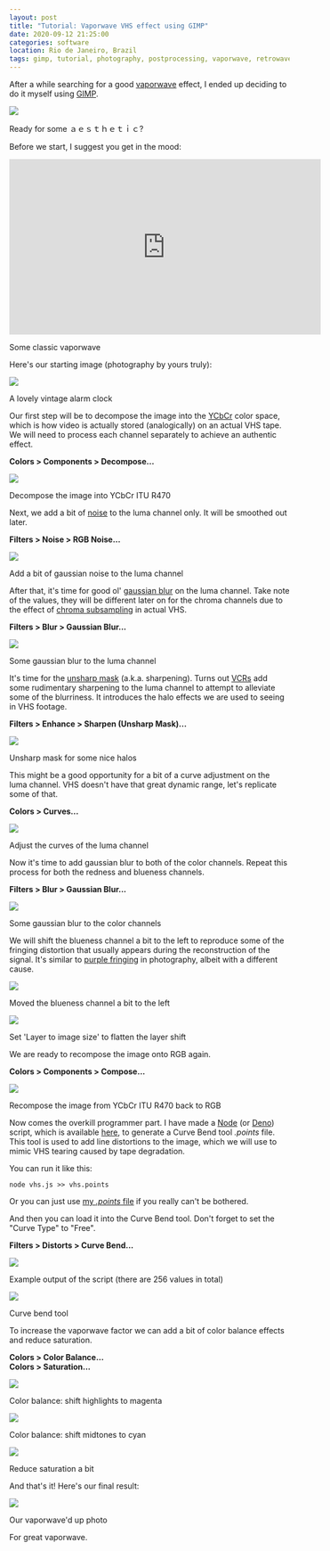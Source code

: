```yaml
---
layout: post
title: "Tutorial: Vaporwave VHS effect using GIMP"
date: 2020-09-12 21:25:00
categories: software
location: Rio de Janeiro, Brazil
tags: gimp, tutorial, photography, postprocessing, vaporwave, retrowave, vhs
---
```


After a while searching for a good <a href="https://en.wikipedia.org/wiki/Vaporwave" target="_blank">vaporwave</a> effect, I ended up deciding to do it myself using <a href="https://en.wikipedia.org/wiki/GIMP" target="_blank">GIMP</a>.

<div class="post-image">
    <a href="{{ site.baseurl }}/img/posts/vaporwave-header.jpg" target="_blank"><img src="{{ site.baseurl }}/img/posts/vaporwave-header.jpg"/></a>
    <p class="post-image-caption">Ready for some ａｅｓｔｈｅｔｉｃ?</p>
</div>

<!--more-->

Before we start, I suggest you get in the mood:

<div class="post-image">
    <iframe width="560" height="315" src="https://www.youtube.com/embed/bAgmGZ9iQ2Y" frameborder="0" allowfullscreen></iframe>
    <p class="post-image-caption">Some classic vaporwave</p>
</div>

Here's our starting image (photography by yours truly):

<div class="post-image">
    <a href="{{ site.baseurl }}/img/posts/vaporwave-original.jpg" target="_blank"><img src="{{ site.baseurl }}/img/posts/vaporwave-original.jpg"/></a>
    <p class="post-image-caption">A lovely vintage alarm clock</p>
</div>

Our first step will be to decompose the image into the <a href="https://en.wikipedia.org/wiki/YCbCr" target="_blank">YCbCr</a> color space, which is how video is actually stored (analogically) on an actual VHS tape. We will need to process each channel separately to achieve an authentic effect.

<b>Colors > Components > Decompose...</b>

<div class="post-image">
    <a href="{{ site.baseurl }}/img/posts/vaporwave-step1.png" target="_blank"><img src="{{ site.baseurl }}/img/posts/vaporwave-step1.png"/></a>
    <p class="post-image-caption">Decompose the image into YCbCr ITU R470</p>
</div>

Next, we add a bit of <a href="https://en.wikipedia.org/wiki/Gaussian_noise" target="_blank">noise</a> to the luma channel only. It will be smoothed out later.

<b>Filters > Noise > RGB Noise...</b>

<div class="post-image">
    <a href="{{ site.baseurl }}/img/posts/vaporwave-step2.png" target="_blank"><img src="{{ site.baseurl }}/img/posts/vaporwave-step2.png"/></a>
    <p class="post-image-caption">Add a bit of gaussian noise to the luma channel</p>
</div>

After that, it's time for good ol' <a href="https://en.wikipedia.org/wiki/Gaussian_blur" target="_blank">gaussian blur</a> on the luma channel. Take note of the values, they will be different later on for the chroma channels due to the effect of <a href="en.wikipedia.org/wiki/Chroma_subsampling" target="_blank">chroma subsampling</a> in actual VHS.

<b>Filters > Blur > Gaussian Blur...</b>

<div class="post-image">
    <a href="{{ site.baseurl }}/img/posts/vaporwave-step3.png" target="_blank"><img src="{{ site.baseurl }}/img/posts/vaporwave-step3.png"/></a>
    <p class="post-image-caption">Some gaussian blur to the luma channel</p>
</div>

It's time for the <a href="https://en.wikipedia.org/wiki/Unsharp_masking" target="_blank">unsharp mask</a> (a.k.a. sharpening). Turns out <a href="https://en.wikipedia.org/wiki/Videocassette_recorder" target="_blank">VCRs</a> add some rudimentary sharpening to the luma channel to attempt to alleviate some of the blurriness. It introduces the halo effects we are used to seeing in VHS footage.

<b>Filters > Enhance > Sharpen (Unsharp Mask)...</b>

<div class="post-image">
    <a href="{{ site.baseurl }}/img/posts/vaporwave-step4.png" target="_blank"><img src="{{ site.baseurl }}/img/posts/vaporwave-step4.png"/></a>
    <p class="post-image-caption">Unsharp mask for some nice halos</p>
</div>

This might be a good opportunity for a bit of a curve adjustment on the luma channel. VHS doesn't have that great dynamic range, let's replicate some of that.

<b>Colors > Curves...</b>

<div class="post-image">
    <a href="{{ site.baseurl }}/img/posts/vaporwave-step5.png" target="_blank"><img src="{{ site.baseurl }}/img/posts/vaporwave-step5.png"/></a>
    <p class="post-image-caption">Adjust the curves of the luma channel</p>
</div>

Now it's time to add gaussian blur to both of the color channels. Repeat this process for both the redness and blueness channels.

<b>Filters > Blur > Gaussian Blur...</b>

<div class="post-image">
    <a href="{{ site.baseurl }}/img/posts/vaporwave-step6.png" target="_blank"><img src="{{ site.baseurl }}/img/posts/vaporwave-step6.png"/></a>
    <p class="post-image-caption">Some gaussian blur to the color channels</p>
</div>

We will shift the blueness channel a bit to the left to reproduce some of the fringing distortion that usually appears during the reconstruction of the signal. It's similar to <a href="https://en.wikipedia.org/wiki/Purple_fringing" target="_blank">purple fringing</a> in photography, albeit with a different cause.

<div class="post-image">
    <a href="{{ site.baseurl }}/img/posts/vaporwave-step7.png" target="_blank"><img src="{{ site.baseurl }}/img/posts/vaporwave-step7.png"/></a>
    <p class="post-image-caption">Moved the blueness channel a bit to the left</p>
</div>

<div class="post-image">
    <a href="{{ site.baseurl }}/img/posts/vaporwave-step8.png" target="_blank"><img src="{{ site.baseurl }}/img/posts/vaporwave-step8.png"/></a>
    <p class="post-image-caption">Set 'Layer to image size' to flatten the layer shift</p>
</div>

We are ready to recompose the image onto RGB again.

<b>Colors > Components > Compose...</b>

<div class="post-image">
    <a href="{{ site.baseurl }}/img/posts/vaporwave-step9.png" target="_blank"><img src="{{ site.baseurl }}/img/posts/vaporwave-step9.png"/></a>
    <p class="post-image-caption">Recompose the image from YCbCr ITU R470 back to RGB</p>
</div>

Now comes the overkill programmer part. I have made a <a href="https://en.wikipedia.org/wiki/Node.js" target="_blank">Node</a> (or <a href="https://en.wikipedia.org/wiki/Deno_(software)" target="_blank">Deno</a>) script, which is available <a href="https://gist.github.com/vittau/4adda9c2d51de49a15d4011456e50fd8" target="_blank">here</a>, to generate a Curve Bend tool <i>.points</i> file. This tool is used to add line distortions to the image, which we will use to mimic VHS tearing caused by tape degradation.

You can run it like this:

<pre><code class="bash">node vhs.js >> vhs.points</code></pre>

Or you can just use <a href="{{ site.baseurl }}/other/vhs-curve-bend.points" target="_blank">my <i>.points</i> file</a> if you really can't be bothered.

And then you can load it into the Curve Bend tool. Don't forget to set the "Curve Type" to "Free".

<b>Filters > Distorts > Curve Bend...</b>

<div class="post-image">
    <a href="{{ site.baseurl }}/img/posts/vaporwave-step10.png" target="_blank"><img src="{{ site.baseurl }}/img/posts/vaporwave-step10.png"/></a>
    <p class="post-image-caption">Example output of the script (there are 256 values in total)</p>
</div>

<div class="post-image">
    <a href="{{ site.baseurl }}/img/posts/vaporwave-step11.png" target="_blank"><img src="{{ site.baseurl }}/img/posts/vaporwave-step11.png"/></a>
    <p class="post-image-caption">Curve bend tool</p>
</div>

To increase the vaporwave factor we can add a bit of color balance effects and reduce saturation.

<b>Colors > Color Balance...</b>
<br />
<b>Colors > Saturation...</b>

<div class="post-image">
    <a href="{{ site.baseurl }}/img/posts/vaporwave-step12.png" target="_blank"><img src="{{ site.baseurl }}/img/posts/vaporwave-step12.png"/></a>
    <p class="post-image-caption">Color balance: shift highlights to magenta</p>
</div>

<div class="post-image">
    <a href="{{ site.baseurl }}/img/posts/vaporwave-step13.png" target="_blank"><img src="{{ site.baseurl }}/img/posts/vaporwave-step13.png"/></a>
    <p class="post-image-caption">Color balance: shift midtones to cyan</p>
</div>

<div class="post-image">
    <a href="{{ site.baseurl }}/img/posts/vaporwave-step14.png" target="_blank"><img src="{{ site.baseurl }}/img/posts/vaporwave-step14.png"/></a>
    <p class="post-image-caption">Reduce saturation a bit</p>
</div>

And that's it! Here's our final result:

<div class="post-image">
    <a href="{{ site.baseurl }}/img/posts/vaporwave-final.jpg" target="_blank"><img src="{{ site.baseurl }}/img/posts/vaporwave-final.jpg"/></a>
    <p class="post-image-caption">Our vaporwave'd up photo</p>
</div>

For great vaporwave.
